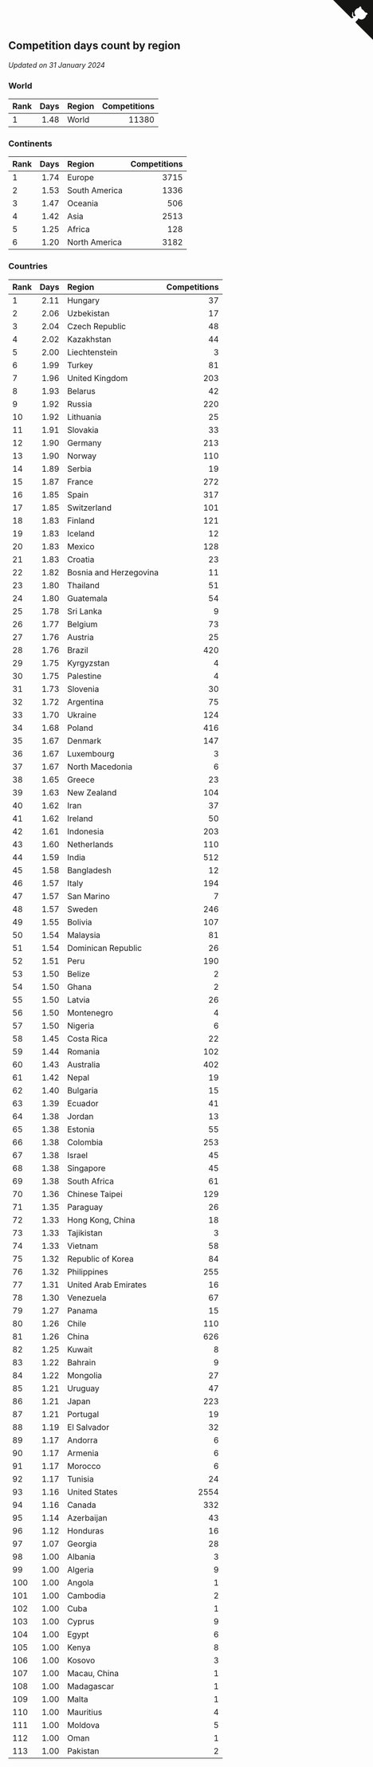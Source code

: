 ## Competition days count by region

*Updated on 31 January 2024*


### World

| Rank | Days | Region | Competitions |
| :--- | ---: | :--- | ---: |
| 1 | 1.48 | World | 11380 |

### Continents

| Rank | Days | Region | Competitions |
| :--- | ---: | :--- | ---: |
| 1 | 1.74 | Europe | 3715 |
| 2 | 1.53 | South America | 1336 |
| 3 | 1.47 | Oceania | 506 |
| 4 | 1.42 | Asia | 2513 |
| 5 | 1.25 | Africa | 128 |
| 6 | 1.20 | North America | 3182 |

### Countries

| Rank | Days | Region | Competitions |
| :--- | ---: | :--- | ---: |
| 1 | 2.11 | Hungary | 37 |
| 2 | 2.06 | Uzbekistan | 17 |
| 3 | 2.04 | Czech Republic | 48 |
| 4 | 2.02 | Kazakhstan | 44 |
| 5 | 2.00 | Liechtenstein | 3 |
| 6 | 1.99 | Turkey | 81 |
| 7 | 1.96 | United Kingdom | 203 |
| 8 | 1.93 | Belarus | 42 |
| 9 | 1.92 | Russia | 220 |
| 10 | 1.92 | Lithuania | 25 |
| 11 | 1.91 | Slovakia | 33 |
| 12 | 1.90 | Germany | 213 |
| 13 | 1.90 | Norway | 110 |
| 14 | 1.89 | Serbia | 19 |
| 15 | 1.87 | France | 272 |
| 16 | 1.85 | Spain | 317 |
| 17 | 1.85 | Switzerland | 101 |
| 18 | 1.83 | Finland | 121 |
| 19 | 1.83 | Iceland | 12 |
| 20 | 1.83 | Mexico | 128 |
| 21 | 1.83 | Croatia | 23 |
| 22 | 1.82 | Bosnia and Herzegovina | 11 |
| 23 | 1.80 | Thailand | 51 |
| 24 | 1.80 | Guatemala | 54 |
| 25 | 1.78 | Sri Lanka | 9 |
| 26 | 1.77 | Belgium | 73 |
| 27 | 1.76 | Austria | 25 |
| 28 | 1.76 | Brazil | 420 |
| 29 | 1.75 | Kyrgyzstan | 4 |
| 30 | 1.75 | Palestine | 4 |
| 31 | 1.73 | Slovenia | 30 |
| 32 | 1.72 | Argentina | 75 |
| 33 | 1.70 | Ukraine | 124 |
| 34 | 1.68 | Poland | 416 |
| 35 | 1.67 | Denmark | 147 |
| 36 | 1.67 | Luxembourg | 3 |
| 37 | 1.67 | North Macedonia | 6 |
| 38 | 1.65 | Greece | 23 |
| 39 | 1.63 | New Zealand | 104 |
| 40 | 1.62 | Iran | 37 |
| 41 | 1.62 | Ireland | 50 |
| 42 | 1.61 | Indonesia | 203 |
| 43 | 1.60 | Netherlands | 110 |
| 44 | 1.59 | India | 512 |
| 45 | 1.58 | Bangladesh | 12 |
| 46 | 1.57 | Italy | 194 |
| 47 | 1.57 | San Marino | 7 |
| 48 | 1.57 | Sweden | 246 |
| 49 | 1.55 | Bolivia | 107 |
| 50 | 1.54 | Malaysia | 81 |
| 51 | 1.54 | Dominican Republic | 26 |
| 52 | 1.51 | Peru | 190 |
| 53 | 1.50 | Belize | 2 |
| 54 | 1.50 | Ghana | 2 |
| 55 | 1.50 | Latvia | 26 |
| 56 | 1.50 | Montenegro | 4 |
| 57 | 1.50 | Nigeria | 6 |
| 58 | 1.45 | Costa Rica | 22 |
| 59 | 1.44 | Romania | 102 |
| 60 | 1.43 | Australia | 402 |
| 61 | 1.42 | Nepal | 19 |
| 62 | 1.40 | Bulgaria | 15 |
| 63 | 1.39 | Ecuador | 41 |
| 64 | 1.38 | Jordan | 13 |
| 65 | 1.38 | Estonia | 55 |
| 66 | 1.38 | Colombia | 253 |
| 67 | 1.38 | Israel | 45 |
| 68 | 1.38 | Singapore | 45 |
| 69 | 1.38 | South Africa | 61 |
| 70 | 1.36 | Chinese Taipei | 129 |
| 71 | 1.35 | Paraguay | 26 |
| 72 | 1.33 | Hong Kong, China | 18 |
| 73 | 1.33 | Tajikistan | 3 |
| 74 | 1.33 | Vietnam | 58 |
| 75 | 1.32 | Republic of Korea | 84 |
| 76 | 1.32 | Philippines | 255 |
| 77 | 1.31 | United Arab Emirates | 16 |
| 78 | 1.30 | Venezuela | 67 |
| 79 | 1.27 | Panama | 15 |
| 80 | 1.26 | Chile | 110 |
| 81 | 1.26 | China | 626 |
| 82 | 1.25 | Kuwait | 8 |
| 83 | 1.22 | Bahrain | 9 |
| 84 | 1.22 | Mongolia | 27 |
| 85 | 1.21 | Uruguay | 47 |
| 86 | 1.21 | Japan | 223 |
| 87 | 1.21 | Portugal | 19 |
| 88 | 1.19 | El Salvador | 32 |
| 89 | 1.17 | Andorra | 6 |
| 90 | 1.17 | Armenia | 6 |
| 91 | 1.17 | Morocco | 6 |
| 92 | 1.17 | Tunisia | 24 |
| 93 | 1.16 | United States | 2554 |
| 94 | 1.16 | Canada | 332 |
| 95 | 1.14 | Azerbaijan | 43 |
| 96 | 1.12 | Honduras | 16 |
| 97 | 1.07 | Georgia | 28 |
| 98 | 1.00 | Albania | 3 |
| 99 | 1.00 | Algeria | 9 |
| 100 | 1.00 | Angola | 1 |
| 101 | 1.00 | Cambodia | 2 |
| 102 | 1.00 | Cuba | 1 |
| 103 | 1.00 | Cyprus | 9 |
| 104 | 1.00 | Egypt | 6 |
| 105 | 1.00 | Kenya | 8 |
| 106 | 1.00 | Kosovo | 3 |
| 107 | 1.00 | Macau, China | 1 |
| 108 | 1.00 | Madagascar | 1 |
| 109 | 1.00 | Malta | 1 |
| 110 | 1.00 | Mauritius | 4 |
| 111 | 1.00 | Moldova | 5 |
| 112 | 1.00 | Oman | 1 |
| 113 | 1.00 | Pakistan | 2 |


<a href="https://github.com/JustinTimeCuber/wca_statistics" class="github-corner" aria-label="View source on Github"><svg width="80" height="80" viewBox="0 0 250 250" style="fill:#151513; color:#fff; position: absolute; top: 0; border: 0; right: 0;" aria-hidden="true"><path d="M0,0 L115,115 L130,115 L142,142 L250,250 L250,0 Z"></path><path d="M128.3,109.0 C113.8,99.7 119.0,89.6 119.0,89.6 C122.0,82.7 120.5,78.6 120.5,78.6 C119.2,72.0 123.4,76.3 123.4,76.3 C127.3,80.9 125.5,87.3 125.5,87.3 C122.9,97.6 130.6,101.9 134.4,103.2" fill="currentColor" style="transform-origin: 130px 106px;" class="octo-arm"></path><path d="M115.0,115.0 C114.9,115.1 118.7,116.5 119.8,115.4 L133.7,101.6 C136.9,99.2 139.9,98.4 142.2,98.6 C133.8,88.0 127.5,74.4 143.8,58.0 C148.5,53.4 154.0,51.2 159.7,51.0 C160.3,49.4 163.2,43.6 171.4,40.1 C171.4,40.1 176.1,42.5 178.8,56.2 C183.1,58.6 187.2,61.8 190.9,65.4 C194.5,69.0 197.7,73.2 200.1,77.6 C213.8,80.2 216.3,84.9 216.3,84.9 C212.7,93.1 206.9,96.0 205.4,96.6 C205.1,102.4 203.0,107.8 198.3,112.5 C181.9,128.9 168.3,122.5 157.7,114.1 C157.9,116.9 156.7,120.9 152.7,124.9 L141.0,136.5 C139.8,137.7 141.6,141.9 141.8,141.8 Z" fill="currentColor" class="octo-body"></path></svg></a><style>.github-corner:hover .octo-arm{animation:octocat-wave 560ms ease-in-out}@keyframes octocat-wave{0%,100%{transform:rotate(0)}20%,60%{transform:rotate(-25deg)}40%,80%{transform:rotate(10deg)}}@media (max-width:500px){.github-corner:hover .octo-arm{animation:none}.github-corner .octo-arm{animation:octocat-wave 560ms ease-in-out}}</style>
